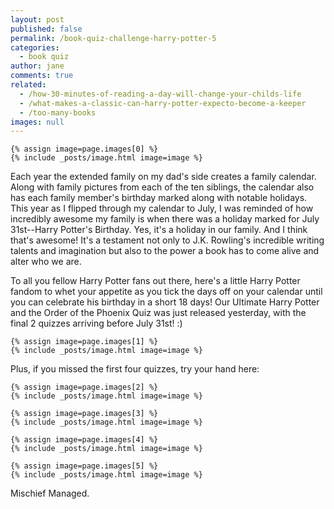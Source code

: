 ```yaml
---
layout: post
published: false
permalink: /book-quiz-challenge-harry-potter-5
categories:
  - book quiz
author: jane
comments: true
related:
  - /how-30-minutes-of-reading-a-day-will-change-your-childs-life
  - /what-makes-a-classic-can-harry-potter-expecto-become-a-keeper
  - /too-many-books
images: null
---
```

    {% assign image=page.images[0] %}
    {% include _posts/image.html image=image %}

Each year the extended family on my dad's side creates a family calendar. Along with family pictures from each of the ten siblings, the calendar also has each family member's birthday marked along with notable holidays. This year as I flipped through my calendar to July, I was reminded of how incredibly awesome my family is when there was a holiday marked for July 31st--Harry Potter's Birthday. Yes, it's a holiday in our family. And I think that's awesome! It's a testament not only to J.K. Rowling's incredible writing talents and imagination but also to the power a book has to come alive and alter who we are. 

To all you fellow Harry Potter fans out there, here's a little Harry Potter fandom to whet your appetite as you tick the days off on your calendar until you can celebrate his birthday in a short 18 days! Our Ultimate Harry Potter and the Order of the Phoenix Quiz was just released yesterday, with the final 2 quizzes arriving before July 31st! :)

    {% assign image=page.images[1] %}
    {% include _posts/image.html image=image %}

Plus, if you missed the first four quizzes, try your hand here:

    {% assign image=page.images[2] %}
    {% include _posts/image.html image=image %}
    
    {% assign image=page.images[3] %}
    {% include _posts/image.html image=image %}
    
    {% assign image=page.images[4] %}
    {% include _posts/image.html image=image %}
    
    {% assign image=page.images[5] %}
    {% include _posts/image.html image=image %}

Mischief Managed.

